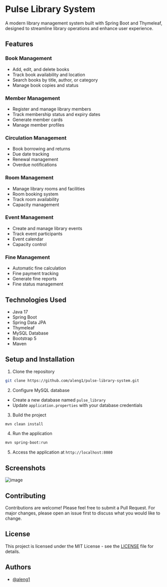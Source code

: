 # Pulse Library System

A modern library management system built with Spring Boot and Thymeleaf, designed to streamline library operations and enhance user experience.

## Features

### Book Management
- Add, edit, and delete books
- Track book availability and location
- Search books by title, author, or category
- Manage book copies and status

### Member Management
- Register and manage library members
- Track membership status and expiry dates
- Generate member cards
- Manage member profiles

### Circulation Management
- Book borrowing and returns
- Due date tracking
- Renewal management
- Overdue notifications

### Room Management
- Manage library rooms and facilities
- Room booking system
- Track room availability
- Capacity management

### Event Management
- Create and manage library events
- Track event participants
- Event calendar
- Capacity control

### Fine Management
- Automatic fine calculation
- Fine payment tracking
- Generate fine reports
- Fine status management

## Technologies Used

- Java 17
- Spring Boot
- Spring Data JPA
- Thymeleaf
- MySQL Database
- Bootstrap 5
- Maven

## Setup and Installation

1. Clone the repository
```bash
git clone https://github.com/aleng1/pulse-library-system.git
```

2. Configure MySQL database
- Create a new database named `pulse_library`
- Update `application.properties` with your database credentials

3. Build the project
```bash
mvn clean install
```

4. Run the application
```bash
mvn spring-boot:run
```

5. Access the application at `http://localhost:8080`

## Screenshots

![image](https://github.com/user-attachments/assets/0e949fe3-851d-4639-be21-6f2eece5e791)

## Contributing

Contributions are welcome! Please feel free to submit a Pull Request. For major changes, please open an issue first to discuss what you would like to change.

## License

This project is licensed under the MIT License - see the [LICENSE](LICENSE) file for details.

## Authors

- [@aleng1](https://github.com/aleng1) 
